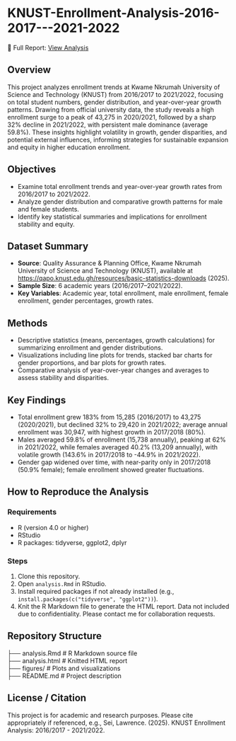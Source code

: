 # KNUST-Enrollment-Analysis-2016-2017---2021-2022


📄 Full Report: [View Analysis](KNUST_Enrollment_Analysis-2016/2017-2021/2022.html)

## Overview
This project analyzes enrollment trends at Kwame Nkrumah University of Science and Technology (KNUST) from 2016/2017 to 2021/2022, focusing on total student numbers, gender distribution, and year-over-year growth patterns. Drawing from official university data, the study reveals a high  enrollment surge to a peak of 43,275 in 2020/2021, followed by a sharp 32% decline in 2021/2022, with persistent male dominance (average 59.8%). These insights highlight volatility in growth, gender disparities, and potential external influences, informing strategies for sustainable expansion and equity in higher education enrollment.

## Objectives
- Examine total enrollment trends and year-over-year growth rates from 2016/2017 to 2021/2022.
- Analyze gender distribution and comparative growth patterns for male and female students.
- Identify key statistical summaries and implications for enrollment stability and equity.

## Dataset Summary
- **Source**: Quality Assurance & Planning Office, Kwame Nkrumah University of Science and Technology (KNUST), available at https://qapo.knust.edu.gh/resources/basic-statistics-downloads (2025).
- **Sample Size**: 6 academic years (2016/2017–2021/2022).
- **Key Variables**: Academic year, total enrollment, male enrollment, female enrollment, gender percentages, growth rates.

## Methods
- Descriptive statistics (means, percentages, growth calculations) for summarizing enrollment and gender distributions.
- Visualizations including line plots for trends, stacked bar charts for gender proportions, and bar plots for growth rates.
- Comparative analysis of year-over-year changes and averages to assess stability and disparities.

## Key Findings
- Total enrollment grew 183% from 15,285 (2016/2017) to 43,275 (2020/2021), but declined 32% to 29,420 in 2021/2022; average annual enrollment was 30,947, with highest growth in 2017/2018 (80%).
- Males averaged 59.8% of enrollment (15,738 annually), peaking at 62% in 2021/2022, while females averaged 40.2% (13,209 annually), with volatile growth (143.6% in 2017/2018 to -44.9% in 2021/2022).
- Gender gap widened over time, with near-parity only in 2017/2018 (50.9% female); female enrollment showed greater fluctuations.


## How to Reproduce the Analysis
### Requirements
- R (version 4.0 or higher)
- RStudio
- R packages: tidyverse, ggplot2, dplyr

### Steps
1. Clone this repository.
2. Open `analysis.Rmd` in RStudio.
3. Install required packages if not already installed (e.g., `install.packages(c("tidyverse", "ggplot2"))`).
4. Knit the R Markdown file to generate the HTML report.
Data not included due to confidentiality. Please contact me for collaboration requests.

## Repository Structure
├── analysis.Rmd         # R Markdown source file  
├── analysis.html        # Knitted HTML report  
├── figures/             # Plots and visualizations  
├── README.md            # Project description  

## License / Citation
This project is for academic and research purposes. Please cite appropriately if referenced, e.g., Sei, Lawrence. (2025). KNUST Enrollment Analysis: 2016/2017 - 2021/2022.
